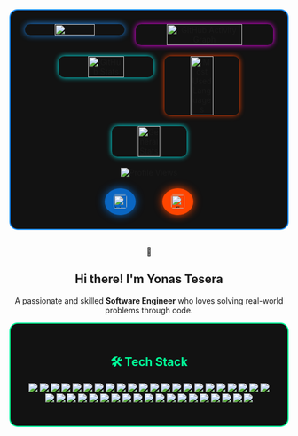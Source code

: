 <!-- GitHub README.md -->

<div align="center" style="border: 2px solid #1e90ff; border-radius: 15px; padding: 25px; margin-bottom: 30px; background-color: #121212;">
  <div style="display: flex; flex-wrap: wrap; justify-content: center; gap: 20px;">
    <img 
      src="https://streak-stats.demolab.com?user=yonas790&theme=dark&border_radius=10&stroke=87cefa&ring=00bfff&fire=1e90ff&currStreakNum=87cefa"
      style="width:40%; border-radius: 10px; box-shadow: 0 0 12px #1e90ff;"
    />
    <img 
      width="55%" 
      src="https://github-readme-activity-graph.vercel.app/graph?username=yonas790&theme=react-dark&hide_border=true" 
      alt="GitHub Activity Graph" 
      style="border-radius: 10px; box-shadow: 0 0 10px #ff00ff;"
    />
    <img 
      width="38%" 
      src="https://github-readme-stats.vercel.app/api?username=yonas790&theme=dark&show_icons=true&count_private=true&border_radius=10" 
      alt="GitHub Stats" 
      style="border-radius: 10px; box-shadow: 0 0 10px #00ffff;"
    />
    <img 
      width="30%" 
      src="https://github-profile-summary-cards.vercel.app/api/cards/most-commit-language?username=yonas790&theme=dark&exclude=yacc" 
      alt="Most Used Languages" 
      style="border-radius: 10px; box-shadow: 0 0 10px #ff4500;"
    />
    <img 
      width="30%" 
      src="https://github-profile-summary-cards.vercel.app/api/cards/stats?username=yonas790&theme=dark" 
      alt="General Stats" 
      style="border-radius: 10px; box-shadow: 0 0 10px #00ffff;"
    />
  </div>

  <p style="margin-top: 20px;">
    <img src="https://komarev.com/ghpvc/?username=yonas790&label=Profile%20views&color=7799aa&style=flat" alt="Profile Views" />
  </p>

  <div style="margin-top: 20px; display: flex; justify-content: center; gap: 48px;">
    <a href="https://linkedin.com/in/yonas-tesera" target="_blank" rel="noopener noreferrer"
      style="background-color: #0A66C2; padding: 12px 16px; border-radius: 50%; display: inline-flex; align-items: center; justify-content: center; box-shadow: 0 0 15px #0A66C2;">
      <img src="https://cdn-icons-png.flaticon.com/512/174/174857.png" alt="LinkedIn" width="24" height="24" style="border-radius: 4px;" />
    </a>
    <a href="mailto:yoni2752@gmail.com"
      style="background-color: #ff4500; padding: 12px 16px; border-radius: 50%; display: inline-flex; align-items: center; justify-content: center; box-shadow: 0 0 15px #ff4500;">
      <img src="https://upload.wikimedia.org/wikipedia/commons/4/4e/Gmail_Icon.png" alt="Email" width="24" height="24" style="border-radius: 4px;" />
    </a>
  </div>
</div>

<div align="center">
   <p align="center">👋</p>
   <h2 align="center"><strong>Hi there! I'm Yonas Tesera</strong></h2>
   <p align="center">
     A passionate and skilled <strong>Software Engineer</strong> who loves solving real-world problems through code.
   </p>
</div>


<div align="center" style="border: 2px solid #00ff99; border-radius: 15px; padding: 25px; margin-bottom: 30px; background-color: #121212;">
  <h2 style="color: #00ff99;">🛠️ Tech Stack</h2>
  <p>
    <img src="https://img.shields.io/badge/javascript-%23323330.svg?style=for-the-badge&logo=javascript&logoColor=%23F7DF1E"/>
    <img src="https://img.shields.io/badge/python-3670A0?style=for-the-badge&logo=python&logoColor=ffdd54"/>
    <img src="https://img.shields.io/badge/c++-%2300599C.svg?style=for-the-badge&logo=c%2B%2B&logoColor=white"/>
    <img src="https://img.shields.io/badge/java-%23ED8B00.svg?style=for-the-badge&logo=openjdk&logoColor=white"/>
    <img src="https://img.shields.io/badge/javafx-%23FF0000.svg?style=for-the-badge&logo=javafx&logoColor=white"/>
    <img src="https://img.shields.io/badge/Notion-%23000000.svg?style=for-the-badge&logo=notion&logoColor=white"/>
    <img src="https://img.shields.io/badge/node.js-6DA55F?style=for-the-badge&logo=node.js&logoColor=white"/>
    <img src="https://img.shields.io/badge/react-%2320232a.svg?style=for-the-badge&logo=react&logoColor=%2361DAFB"/>
    <img src="https://img.shields.io/badge/redux-%23593d88.svg?style=for-the-badge&logo=redux&logoColor=white"/>
    <img src="https://img.shields.io/badge/express.js-%23404d59.svg?style=for-the-badge&logo=express&logoColor=%2361DAFB"/>
    <img src="https://img.shields.io/badge/Socket.io-black?style=for-the-badge&logo=socket.io&badgeColor=010101"/>
    <img src="https://img.shields.io/badge/vite-%23646CFF.svg?style=for-the-badge&logo=vite&logoColor=white"/>
    <img src="https://img.shields.io/badge/html5-%23E34F26.svg?style=for-the-badge&logo=html5&logoColor=white"/>
    <img src="https://img.shields.io/badge/css3-%231572B6.svg?style=for-the-badge&logo=css3&logoColor=white"/>
    <img src="https://img.shields.io/badge/bootstrap-%238511FA.svg?style=for-the-badge&logo=bootstrap&logoColor=white"/>
    <img src="https://img.shields.io/badge/jquery-%230769AD.svg?style=for-the-badge&logo=jquery&logoColor=white"/>
    <img src="https://img.shields.io/badge/flutter-%2302569B.svg?style=for-the-badge&logo=Flutter&logoColor=white"/>
    <img src="https://img.shields.io/badge/dart-%230175C2.svg?style=for-the-badge&logo=dart&logoColor=white"/>
    <img src="https://img.shields.io/badge/mongodb-%234ea94b.svg?style=for-the-badge&logo=mongodb&logoColor=white"/>
    <img src="https://img.shields.io/badge/mysql-4479A1.svg?style=for-the-badge&logo=mysql&logoColor=white"/>
    <img src="https://img.shields.io/badge/postgres-%23316192.svg?style=for-the-badge&logo=postgresql&logoColor=white"/>
    <img src="https://img.shields.io/badge/redis-%23DD0031.svg?style=for-the-badge&logo=redis&logoColor=white"/>
    <img src="https://img.shields.io/badge/sqlite-%2307405e.svg?style=for-the-badge&logo=sqlite&logoColor=white"/>
    <img src="https://img.shields.io/badge/sequelize-52B0E7?style=for-the-badge&logo=sequelize&logoColor=white"/>
    <img src="https://img.shields.io/badge/vercel-%23000000.svg?style=for-the-badge&logo=vercel&logoColor=white"/>
    <img src="https://img.shields.io/badge/render-%2346E3B7.svg?style=for-the-badge&logo=render&logoColor=white"/>
    <img src="https://img.shields.io/badge/netlify-%23000000.svg?style=for-the-badge&logo=netlify&logoColor=#00C7B7"/>
    <img src="https://img.shields.io/badge/heroku-%23430098.svg?style=for-the-badge&logo=heroku&logoColor=white"/>
    <img src="https://img.shields.io/badge/firebase-%23039BE5.svg?style=for-the-badge&logo=firebase"/>
    <img src="https://img.shields.io/badge/docker-%230db7ed.svg?style=for-the-badge&logo=docker&logoColor=white"/>
    <img src="https://img.shields.io/badge/apache-%23D42029.svg?style=for-the-badge&logo=apache&logoColor=white"/>
    <img src="https://img.shields.io/badge/nginx-%23009639.svg?style=for-the-badge&logo=nginx&logoColor=white"/>
    <img src="https://img.shields.io/badge/github-%23121011.svg?style=for-the-badge&logo=github&logoColor=white"/>
    <img src="https://img.shields.io/badge/git-%23F05033.svg?style=for-the-badge&logo=git&logoColor=white"/>
    <img src="https://img.shields.io/badge/postman-FF6C37?style=for-the-badge&logo=postman&logoColor=white"/>
    <img src="https://img.shields.io/badge/jwt-black?style=for-the-badge&logo=JSON%20web%20tokens"/>
    <img src="https://img.shields.io/badge/npm-%23CB3837.svg?style=for-the-badge&logo=npm&logoColor=white"/>
    <img src="https://img.shields.io/badge/nodemon-%23323330.svg?style=for-the-badge&logo=nodemon&logoColor=%BBDEAD"/>
    <img src="https://img.shields.io/badge/figma-%23F24E1E.svg?style=for-the-badge&logo=figma&logoColor=white"/>
    <img src="https://img.shields.io/badge/canva-%2300C4CC.svg?style=for-the-badge&logo=canva&logoColor=white"/>
    <img src="https://img.shields.io/badge/adobe-%23FF0000.svg?style=for-the-badge&logo=adobe&logoColor=white"/>
  </p>
</div>

<!-- 🏆 GitHub Trophies 
<div align="center" display style="border: 2px solid #ff1493; border-radius: 15px; padding: 25px; margin-bottom: 30px; background-color: #121212;">
  <h2 style="color: #ff69b4;">🏆 GitHub Trophies</h2>
  <img src="https://github-profile-trophy.vercel.app/?username=yonas790&theme=radical&no-frame=false&no-bg=true&margin-w=4" />
</div>
-->
